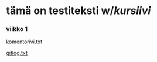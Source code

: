 # tämä on **testiteksti** w/*kursiivi*
### viikko 1
[komentorivi.txt](https://github.com/Sam0ni/ot-harjoitustyo/blob/master/laskarit/viikko1/komentorivi.txt)

[gitlog.txt](https://github.com/Sam0ni/ot-harjoitustyo/blob/master/laskarit/viikko1/gitlog.txt)
